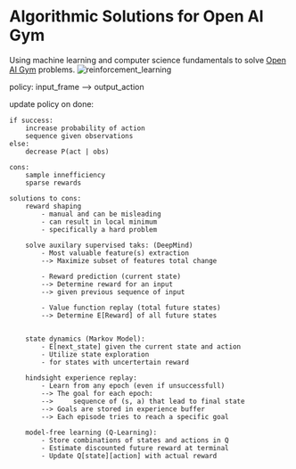 # Algorithmic Solutions for Open AI Gym

Using machine learning and computer science fundamentals to solve [Open AI Gym](https://gym.openai.com/) problems.
![reinforcement_learning](/graphs/reinforcement_learning.png')

policy: input_frame --> output_action

update policy on done:

	if success:
		increase probability of action
		sequence given observations
	else:
		decrease P(act | obs)

	cons:
		sample innefficiency
		sparse rewards

	solutions to cons:
		reward shaping 
			- manual and can be misleading
			- can result in local minimum
			- specifically a hard problem

		solve auxilary supervised taks: (DeepMind)
			- Most valuable feature(s) extraction 
			--> Maximize subset of features total change

			- Reward prediction (current state)
			--> Determine reward for an input 
			--> given previous sequence of input

			- Value function replay (total future states)
			--> Determine E[Reward] of all future states


		state dynamics (Markov Model):
			- E[next_state] given the current state and action
			- Utilize state exploration 
			- for states with uncertertain reward

		hindsight experience replay:
			- Learn from any epoch (even if unsuccessfull)
			--> The goal for each epoch:
			--> 	sequence of (s, a) that lead to final state
			--> Goals are stored in experience buffer
			--> Each episode tries to reach a specific goal

		model-free learning (Q-Learning):
			- Store combinations of states and actions in Q
			- Estimate discounted future reward at terminal
			- Update Q[state][action] with actual reward



